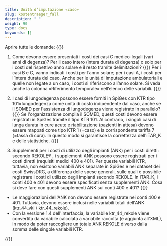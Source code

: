 ```yaml
---
title: Unità d’imputazione «caso»
slug: kostentraeger_fall
description: " "
weight: 90
type: docs
keywords: []
---
```


Aprire tutte le domande: {{<collapsibleGroupCommand groupId="kostentraeger">}}

1. Come devono essere presentati i costi dei casi C medico-legali (vari anni di degenza)? Per il caso intero (intera durata di degenza) o solo per i costi del rispettivo anno solare e il resto tramite delimitazioni?
{{<collapsibleBlock groupId="kostentraeger">}}
Per i casi B e C, vanno indicati i costi per l’anno solare; per i casi A, i costi per l’intera durata del caso. Anche per le unità di imputazione ambulatoriali e quelle non legate a un caso, i costi si riferiscono all’anno solare. Si veda anche la colonna «Riferimento temporale» nell’elenco delle variabili. 
{{</collapsibleBlock>}}

2. I casi di lungodegenza possono essere forniti in SpiGes con KTR tipo 101=lungodegenza come unità di costo indipendente dal caso, anche se il SOMED per l'assistenza di lungodegenza viene registrato in parallelo?
{{<collapsibleBlock groupId="kostentraeger">}}
Se l'organizzazione compila il SOMED, questi costi devono essere registrati in SpiGes tramite il tipo KTR 101. Al contrario, i singoli casi di lunga durata in cure acute e riabilitazione (pazienti in attesa) devono essere mappati come tipo KTR 1 (=caso) e la corrispondente tariffa 7 (=tassa di cura). In questo modo si garantisce la correttezza dell'ITAR_K e delle statistiche.
{{</collapsibleBlock>}}

3. Supplementi per i costi di utilizzo degli impianti (ANK) per i costi diretti: secondo REKOLE® , i supplementi ANK possono essere registrati 
per i costi diretti (requisiti medici 400 e 401). Per queste variabili KTR, tuttavia, non esistono variabili ANK separate in SpiGes e nei dataset dei costi SwissDRG, a differenza delle spese generali, sulle quali è possibile registrare i costi di utilizzo degli impianti secondo REKOLE. In ITAR_K, i conti 400 e 401 devono essere specificati senza supplementi ANK. Cosa si deve fare con questi supplementi ANK sui conti 400 e 401?
{{<collapsibleBlock groupId="kostentraeger">}}

- Le maggiorazioni dell'ANK non devono essere registrate nei conti 400 e 401. Tuttavia, devono essere inclusi nelle variabili totali dell'ANK (ktr_44_vkl / ktr_44_rekole). 
- Con la versione 1.4 dell'interfaccia, la variabile ktr_44_rekole viene convertita da variabile calcolata a variabile raccolta (e aggiunta all'XML), in modo da poter raccogliere un totale ANK REKOLE diverso dalla somma delle singole variabili KTR. 

{{</collapsibleBlock>}}
